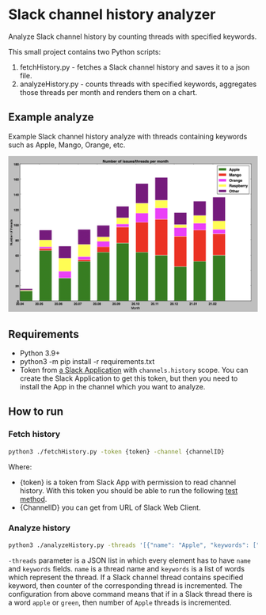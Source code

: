 # Slack channel history analyzer
Analyze Slack channel history by counting threads with specified keywords.

This small project contains two Python scripts:
1. fetchHistory.py - fetches a Slack channel history and saves it to a json file.
2. analyzeHistory.py - counts threads with specified keywords, aggregates those threads per month and renders them on a chart.

## Example analyze

Example Slack channel history analyze with threads containing keywords such as Apple, Mango, Orange, etc.

![alt text](analyze-example.png "Example of Slack channel history analyze")

## Requirements

* Python 3.9+
* python3 -m pip install -r requirements.txt
* Token from [a Slack Application](https://api.slack.com/apps) with `channels.history` scope.
  You can create the Slack Application to get this token, but then you need to install the App in the channel which you want to analyze.

## How to run

### Fetch history

```bash
python3 ./fetchHistory.py -token {token} -channel {channelID} 
```
Where:

- {token} is a token from Slack App with permission to read channel history.
  With this token you should be able to run the following [test method](https://api.slack.com/methods/conversations.history/test).
- {ChannelID} you can get from URL of Slack Web Client. 

### Analyze history

```bash
python3 ./analyzeHistory.py -threads '[{"name": "Apple", "keywords": ["apple", "green"], "color": "#008000", "debug": false}, {"name": "Mango", "keywords": ["mango", "yellow"], "color": "#FF0000"}]' -printUnmatchedThreads
```
`-threads` parameter is a JSON list in which every element has to have `name` and `keywords` fields.
`name` is a thread name and `keywords` is a list of words which represent the thread.
If a Slack channel thread contains specified keyword, then counter of the corresponding thread is incremented.
The configuration from above command means that if in a Slack thread there is a word `apple` or `green`,
then number of `Apple` threads is incremented.
